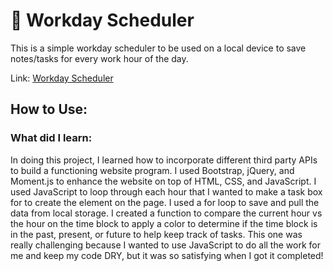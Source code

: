 # 📝 Workday Scheduler

This is a simple workday scheduler to be used on a local device to save notes/tasks for every work hour of the day.

Link: [Workday Scheduler](https://corgimaman.github.io/workday-scheduler/)

## How to Use:

### What did I learn:
In doing this project, I learned how to incorporate different third party APIs to build a functioning website program. I used Bootstrap, jQuery, and Moment.js to enhance the website on top of HTML, CSS, and JavaScript. I used JavaScript to loop through each hour that I wanted to make a task box for to create the element on the page. I used a for loop to save and pull the data from local storage. I created a function to compare the current hour vs the hour on the time block to apply a color to determine if the time block is in the past, present, or future to help keep track of tasks. This one was really challenging because I wanted to use JavaScript to do all the work for me and keep my code DRY, but it was so satisfying when I got it completed!